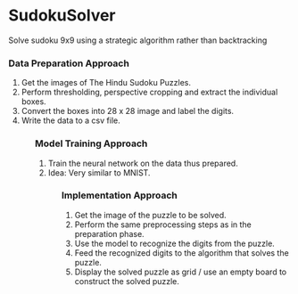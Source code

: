 # SudokuSolver
Solve sudoku 9x9 using a strategic algorithm rather than backtracking


### Data Preparation Approach
<ol>
<li>Get the images of The Hindu Sudoku Puzzles.
<li>Perform thresholding, perspective cropping and extract the individual boxes.
<li>Convert the boxes into 28 x 28 image and label the digits.
<li>Write the data to a csv file.
<ol>

### Model Training Approach
<ol>
<li>Train the neural network on the data thus prepared.
<li>Idea: Very similar to MNIST.
<ol>

### Implementation Approach
<ol>
<li>Get the image of the puzzle to be solved.
<li>Perform the same preprocessing steps as in the preparation phase. 
<li>Use the model to recognize the digits from the puzzle.
<li>Feed the recognized digits to the algorithm that solves the puzzle.
<li>Display the solved puzzle as grid / use an empty board to construct the solved puzzle.
</ol>



